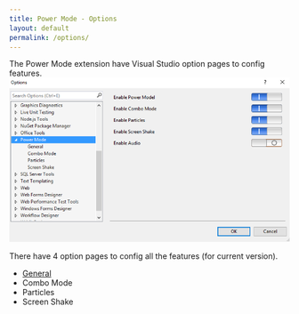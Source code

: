 ```yaml
---
title: Power Mode - Options
layout: default
permalink: /options/
---
```


The Power Mode extension have Visual Studio option pages to config features.
![Option Pages](../images/option.jpg)

There have 4 option pages to config all the features (for current version).
* [General](options/general)
* Combo Mode
* Particles
* Screen Shake